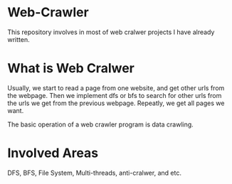 # Web-Crawler

This repository involves in most of web cralwer projects I have already written. 

# What is Web Cralwer

Usually, we start to read a page from one website, and get other urls from the webpage. Then we implement dfs or bfs to search for other urls from the urls we get from the previous webpage. Repeatly, we get all pages we want.

The basic operation of a web crawler program is data crawling.

# Involved Areas

DFS, BFS, File System, Multi-threads, anti-cralwer, and etc.
